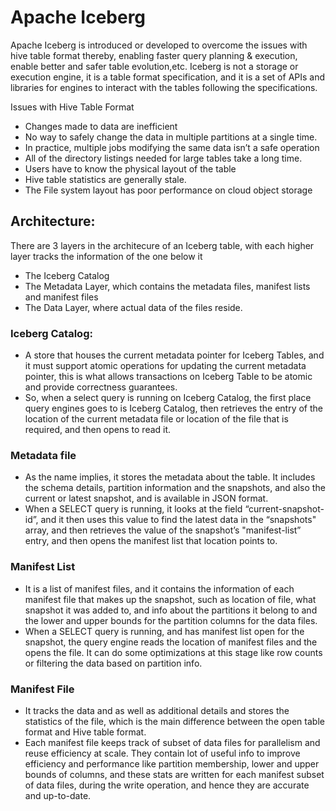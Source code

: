 # Apache Iceberg

Apache Iceberg is introduced or developed to overcome the issues with hive table format thereby, enabling faster query planning & execution, enable better and safer table evolution,etc.  Iceberg is not a storage or execution engine, it is a table format specification, and it is a set of APIs and libraries for engines to interact with the tables following the specifications. 

Issues with Hive Table Format
- Changes made to data are inefficient
- No way to safely change the data in multiple partitions at a single time.
- In practice, multiple jobs modifying the same data isn’t a safe operation
- All of the directory listings needed for large tables take a long time. 
- Users have to know the physical layout of the table
- Hive table statistics are generally stale.
- The File system layout has poor performance on cloud object storage

## Architecture:

There are 3 layers in the architecure of an Iceberg table, with each higher layer tracks the information of the one below it
- The Iceberg Catalog
- The Metadata Layer, which contains the metadata files, manifest lists and manifest files
- The Data Layer, where actual data of the files reside. 

### Iceberg Catalog:
- A store that houses the current metadata pointer for Iceberg Tables, and it must support atomic operations for updating the current metadata pointer, this is what allows transactions on Iceberg Table to be atomic and provide correctness guarantees. 
- So, when a select query is running on Iceberg Catalog, the first place query engines goes to is Iceberg Catalog, then retrieves the entry of the location of the current metadata file or location of the file that is required, and then opens to read it. 

### Metadata file
- As the name implies, it stores the metadata about the table. It includes the schema details, partition information and the snapshots, and also the current or latest snapshot, and is available in JSON format. 
- When a SELECT query is running, it looks at the field “current-snapshot-id”, and it then uses this value to find the latest data in the “snapshots" array, and then retrieves the value of the snapshot’s "manifest-list” entry, and then opens the manifest list that location points to.

### Manifest List
- It is a list of manifest files, and it contains the information of each manifest file that makes up the snapshot, such as location of file, what snapshot it was added to, and info about the partitions it belong to and the lower and upper bounds for the partition columns for the data files.
- When a SELECT query is running, and has manifest list open for the snapshot, the query engine reads the location of manifest files and the opens the file. It can do some optimizations at this stage like row counts or filtering the data based on partition info.

### Manifest File
- It tracks the data and  as well as additional details and stores the statistics of the file, which is the main difference between the open table format and Hive table format. 
- Each manifest file keeps track of subset of data files for parallelism and reuse efficiency at scale. They contain lot of useful info to improve efficiency and performance like partition membership, lower and upper bounds of columns, and these stats are written for each manifest subset of data files, during the write operation, and hence they are accurate and up-to-date. 
